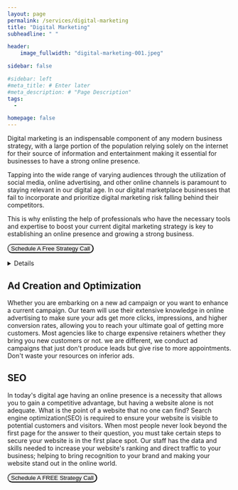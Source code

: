 ```yaml
---
layout: page
permalink: /services/digital-marketing
title: "Digital Marketing"
subheadline: " "

header:
    image_fullwidth: "digital-marketing-001.jpeg"

sidebar: false

#sidebar: left
#meta_title: # Enter later
#meta_description: # "Page Description"
tags:
  - 

homepage: false
---
```




Digital marketing is an indispensable component of any modern business strategy, with a large portion of the population relying solely on the internet for their source of information and entertainment making it essential for businesses to have a strong online presence.

Tapping into the wide range of varying audiences through the utilization of social media, online advertising, and other online channels is paramount to staying relevant in our digital age. In our digital marketplace businesses that fail to incorporate and prioritize digital marketing risk falling behind their competitors.

This is why enlisting the help of professionals who have the necessary tools and expertise to boost your current digital marketing strategy is key to establishing an online presence and growing a strong business.

<a href="https://calendly.com/mayowa-liquidleads/demo"><button id="digital-marketing-cta1" style="border-radius: 10px">Schedule A Free Strategy Call</button>


<details style="cursor:pointer">
<summary><h4 style="display:inline">&#9656; What does Digital Marketing involve?</h4></summary>


 <li><a  href="Some URL">Ad Creation/Optimization</a></li> <!--- Add page/create section within page-->
<li>Social Media Management</li> <!--- Add page/create section within page -->
<li><a  href="Some URL">Search Engine Optimization</a></li>
<li>Email Marketing</li>
<li>Influencer marketing</li>
<li>Lead generation</li>
</details>

## Ad Creation and Optimization

Whether you are embarking on a new ad campaign or you want to enhance a current campaign. Our team will use their extensive knowledge in online advertising to make sure your ads get more clicks, impressions, and higher conversion rates, allowing you to reach your ultimate goal of getting more customers. Most agencies like to charge expensive retainers whether they bring you new customers or not. we are different, we conduct ad campaigns that just don't produce leads but give rise to more appointments. Don't waste your resources on inferior ads. 

## SEO

In today's digital age having an online presence is a necessity that allows you to gain a competitive advantage, but having a website alone is not adequate. What is the point of a website that no one can find? Search engine optimization(SEO) is required to ensure your website is visible to potential customers and visitors. When most people never look beyond the first page for the answer to their question, you must take certain steps to secure your website is in the first place spot. Our staff has the data and skills needed to increase your website's ranking and direct traffic to your business; helping to bring recognition to your brand and making your website stand out in the online world.

<a href="https://calendly.com/mayowa-liquidleads/demo"><button id="digital-marketing-cta2" style="border-radius: 12px">Schedule A FREE Strategy Call</button>

<!--- write blogs about email marketing and influencer marketing -->
<!-- -fix why seo can't be seen on page -->